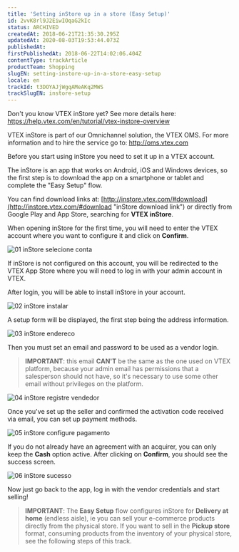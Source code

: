 ```yaml
---
title: 'Setting inStore up in a store (Easy Setup)'
id: 2vvK8rl9J2EiwIOqaG2kIc
status: ARCHIVED
createdAt: 2018-06-21T21:35:30.295Z
updatedAt: 2020-08-03T19:53:44.073Z
publishedAt: 
firstPublishedAt: 2018-06-22T14:02:06.404Z
contentType: trackArticle
productTeam: Shopping
slugEN: setting-instore-up-in-a-store-easy-setup
locale: en
trackId: t3DOYAJjWgqAMeAKq2MWS
trackSlugEN: instore-setup
---
```


Don't you know VTEX inStore yet? See more details here: https://help.vtex.com/en/tutorial/vtex-instore-overview

VTEX inStore is part of our Omnichannel solution, the VTEX OMS. For more information and to hire the service go to: http://oms.vtex.com

Before you start using inStore you need to set it up in a VTEX account.

The inStore is an app that works on Android, iOS and Windows devices, so the first step is to download the app on a smartphone or tablet and complete the "Easy Setup" flow.

You can find download links at: [http://instore.vtex.com/#download](http://instore.vtex.com/#download "inStore download link") or directly from Google Play and App Store, searching for __VTEX inStore__.

When opening inStore for the first time, you will need to enter the VTEX account where you want to configure it and click on __Confirm__.

![01 inStore selecione conta](https://images.ctfassets.net/alneenqid6w5/4XB9P7AD4ICSyWqCo0MmKA/b654a9607224ee02376f65485edbbf45/01_inStore_selecione_conta.png)

If inStore is not configured on this account, you will be redirected to the VTEX App Store where you will need to log in with your admin account in VTEX.

After login, you will be able to install inStore in your account.

![02 inStore instalar](//images.ctfassets.net/alneenqid6w5/2Fb8nICP8IEk62mO8yOSKg/e7ae4a24ba325b34b90e0abd92b51e03/02_inStore_instalar.png)

A setup form will be displayed, the first step being the address information.

![03 inStore endereco](//images.ctfassets.net/alneenqid6w5/ZdkjzNMxs2iOsCCSWECQm/8c696c8f7c96894b75c68ea89acf0a3e/03_inStore_endereco.png)

Then you must set an email and password to be used as a vendor login.

> __IMPORTANT__: this email __CAN'T__ be the same as the one used on VTEX platform, because your admin email has permissions that a salesperson should not have, so it's necessary to use some other email without privileges on the platform.

![04 inStore registre vendedor](//images.ctfassets.net/alneenqid6w5/1sWVQqJBU8aKQCcS2U8I4S/9bb4e876b020c39598d7b3ebab3cd2a1/04_inStore_registre_vendedor.png)

Once you've set up the seller and confirmed the activation code received via email, you can set up payment methods.

![05 inStore configure pagamento](//images.ctfassets.net/alneenqid6w5/3xd7WlTuRiKWSgaMMimCaQ/6d10e2dca27e2d2370c12f6b9926a119/05_inStore_configure_pagamento.png)

If you do not already have an agreement with an acquirer, you can only keep the __Cash__ option active. After clicking on __Confirm__, you should see the success screen.

![06 inStore sucesso](//images.ctfassets.net/alneenqid6w5/7JnAUV1oIwie4c84g8wC6C/df253c5a2d85701945f8b036b7bc09e1/06_inStore_sucesso.png)

Now just go back to the app, log in with the vendor credentials and start selling!

> __IMPORTANT__: The __Easy Setup__ flow configures inStore for __Delivery at home__ (endless aisle), ie you can sell your e-commerce products directly from the physical store.
> If you want to sell in the __Pickup store__ format, consuming products from the inventory of your physical store, see the following steps of this track.
